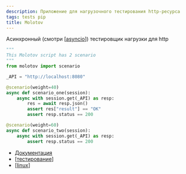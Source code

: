 ```yaml
---
description: Приложение для нагрузочного тестирования http-ресурса
tags: tests pip
title: Molotov
---
```

Асинхронный (смотри [[asyncio]]) тестировщик нагрузки для http

```python
"""
This Molotov script has 2 scenario
"""
from molotov import scenario

_API = "http://localhost:8080"

@scenario(weight=40)
async def scenario_one(session):
    async with session.get(_API) as resp:
        res = await resp.json()
        assert res["result"] == "OK"
        assert resp.status == 200

@scenario(weight=60)
async def scenario_two(session):
    async with session.get(_API) as resp:
        assert resp.status == 200
```

- [Документация](https://molotov.readthedocs.io/en/stable/)
- [[тестирование]]
- [[linux]]

[//begin]: # "Autogenerated link references for markdown compatibility"
[asyncio]: asyncio "Asyncio"
[тестирование]: ../lists/тестирование "Основные принципы тестровния"
[linux]: ../lists/linux "Linux"
[//end]: # "Autogenerated link references"